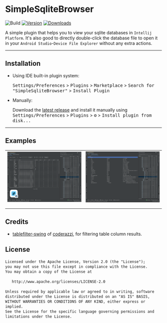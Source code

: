 # SimpleSqliteBrowser

![Build](https://github.com/gitofleonardo/SimpleSqliteBrowser/workflows/Build/badge.svg)
[![Version](https://img.shields.io/jetbrains/plugin/v/19797-simplesqlitebrowser.svg)](https://plugins.jetbrains.com/plugin/19797-simplesqlitebrowser)
[![Downloads](https://img.shields.io/jetbrains/plugin/d/19797-simplesqlitebrowser.svg)](https://plugins.jetbrains.com/plugin/19797-simplesqlitebrowser)

<!-- Plugin description -->
A simple plugin that helps you to view your sqlite databases in `Intellij Platform`. It's also good to directly double-click
the database file to open it in your `Android Studio`-`Device File Explorer` without any extra actions.
<!-- Plugin description end -->

---

## Installation

- Using IDE built-in plugin system:
  
  <kbd>Settings/Preferences</kbd> > <kbd>Plugins</kbd> > <kbd>Marketplace</kbd> > <kbd>Search for "SimpleSqliteBrowser"</kbd> >
  <kbd>Install Plugin</kbd>
  
- Manually:

  Download the [latest release](https://github.com/gitofleonardo/SimpleSqliteBrowser/releases/latest) and install it manually using
  <kbd>Settings/Preferences</kbd> > <kbd>Plugins</kbd> > <kbd>⚙️</kbd> > <kbd>Install plugin from disk...</kbd>


---

## Examples

| ![sample-tables](raw/sample-tables.png) | ![sample-metadata](raw/sample-metadata.png) |
|--|--|

---

## Credits

+ [tablefilter-swing](https://github.com/coderazzi/tablefilter-swing) of [coderazzi](https://github.com/coderazzi), for filtering table column results.

## License

```
Licensed under the Apache License, Version 2.0 (the "License");
you may not use this file except in compliance with the License.
You may obtain a copy of the License at

   http://www.apache.org/licenses/LICENSE-2.0

Unless required by applicable law or agreed to in writing, software
distributed under the License is distributed on an "AS IS" BASIS,
WITHOUT WARRANTIES OR CONDITIONS OF ANY KIND, either express or implied.
See the License for the specific language governing permissions and
limitations under the License.
```
